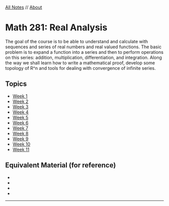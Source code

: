 <style>
h1 a {
  display: none;
}

.container-lg {
  min-width: 200px;
  max-width: 880px;
  padding: 45px;
}
</style>

[All Notes](http://karishmadaga.com/course-notes) // [About](http://karishmadaga.com)
# Math 281: Real Analysis
The goal of the course is to be able to understand and calculate with sequences and series of real numbers and real valued functions.  The basic problem is to expand a  function  into  a  series  and  then  to  perform  operations  on  this  series:  addition,  multiplication, differentiation, and integration.  Along the way we shall learn how to write a mathematical proof, develop some topology of R^n and tools for dealing with convergence of infinite series.

## Topics

* [Week 1](#Week-1)
* [Week 2](#Week-2)
* [Week 3](#Week-3)
* [Week 4](#Week-4)
* [Week 5](#Week-5)
* [Week 6](#Week-6)
* [Week 7](#Week-7)
* [Week 8](#Week-8)
* [Week 9](#Week-9)
* [Week 10](#Week-10)
* [Week 11](#Week-11)


## Equivalent Material (for reference)
* []()
* []()
* []()
* []()

<hr>
